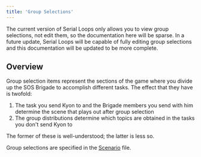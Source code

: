 ```yaml
---
title: 'Group Selections'
---
```


The current version of Serial Loops only allows you to view group selections, not edit them, so the documentation here will be sparse.
In a future update, Serial Loops will be capable of fully editing group selections and this documentation will be updated to be more complete.

## Overview
Group selection items represent the sections of the game where you divide up the SOS Brigade to accomplish different tasks. The effect that
they have is twofold:

1. The task you send Kyon to and the Brigade members you send with him determine the scene that plays out after group selection
2. The group distributions determine which topics are obtained in the tasks you don't send Kyon to

The former of these is well-understood; the latter is less so.

Group selections are specified in the [Scenario](./2.scenario.md) file.